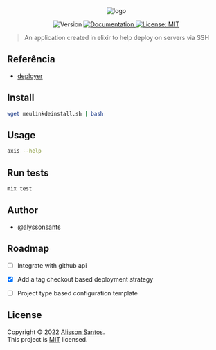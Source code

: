 <div style="text-align:center">
  <img alt="logo" src="https://i.ibb.co/5kB3qrx/untitled.png" />
  <p>
    <img alt="Version" src="https://img.shields.io/badge/version-0.1.0-blue.svg?cacheSeconds=2592000" />
    <a href="hexdoc.com" target="_blank">
      <img alt="Documentation" src="https://img.shields.io/badge/documentation-yes-brightgreen.svg" />
    </a>
    <a href="https://choosealicense.com/licenses/mit/" target="_blank">
      <img alt="License: MIT" src="https://img.shields.io/badge/License-MIT-yellow.svg" />
    </a>
  </p>
</div>

> An application created in elixir to help deploy on servers via SSH

## Referência

- [deployer](https://deployer.org/)

## Install

```sh
wget meulinkdeinstall.sh | bash
```

## Usage

```sh
axis --help
```

## Run tests

```sh
mix test
```

## Author

- [@alyssonsants](https://www.github.com/alyssonsants)

## Roadmap

- [ ] Integrate with github api

- [X] Add a tag checkout based deployment strategy

- [ ] Project type based configuration template


## License

Copyright © 2022 [Alisson Santos](https://github.com/alyssonsants).<br />
This project is [MIT](https://choosealicense.com/licenses/mit/) licensed.
